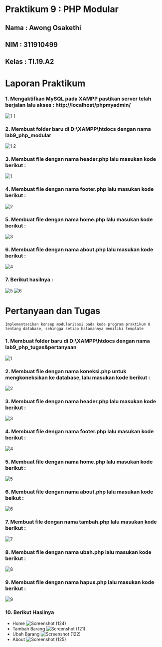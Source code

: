 # Praktikum 9 : PHP Modular

## Nama   : Awong Osakethi
## NIM    : 311910499
## Kelas  : TI.19.A2

# Laporan Praktikum
### 1.	Mengaktifkan MySQL pada XAMPP pastikan server telah berjalan lalu akses : http://localhost/phpmyadmin/
![1 1](https://user-images.githubusercontent.com/56240483/121054653-c5362e80-c7e6-11eb-8aa1-0dc23d492d61.png)
### 2.	Membuat folder baru di D:\XAMPP\htdocs dengan nama lab9_php_modular
![1 2](https://user-images.githubusercontent.com/56240483/121054667-c9fae280-c7e6-11eb-889c-44830826682f.png)
### 3.	Membuat file dengan nama header.php lalu masukan kode berikut :
![1](https://user-images.githubusercontent.com/56240483/121054672-cb2c0f80-c7e6-11eb-8ff1-be5a9f9100d3.png)
### 4.	Membuat file dengan nama footer.php lalu masukan kode berikut :
![2](https://user-images.githubusercontent.com/56240483/121054679-cbc4a600-c7e6-11eb-990b-757a2de0c3c3.png)
### 5.	Membuat file dengan nama home.php lalu masukan kode berikut :
![3](https://user-images.githubusercontent.com/56240483/121054683-cc5d3c80-c7e6-11eb-8f06-c428cef8a4cd.png)
### 6.	Membuat file dengan nama about.php lalu masukan kode berikut :
![4](https://user-images.githubusercontent.com/56240483/121054689-cd8e6980-c7e6-11eb-94fe-41601bf2f444.png)
### 7.	Berikut hasilnya :
![5](https://user-images.githubusercontent.com/56240483/121054695-cebf9680-c7e6-11eb-932c-cc5e6c6a9e4f.png)
![6](https://user-images.githubusercontent.com/56240483/121054703-cff0c380-c7e6-11eb-9e71-7c1cad798df7.png)

# Pertanyaan dan Tugas
```
Implementasikan konsep modularisasi pada kode program praktikum 8 tentang database, sehingga setiap halamannya memiliki template
```
### 1.	Membuat folder baru di D:\XAMPP\htdocs dengan nama lab9_php_tugas&pertanyaan
![1](https://user-images.githubusercontent.com/56240483/121055761-c156dc00-c7e7-11eb-810e-702bde762832.png)
### 2.	Membuat file dengan nama koneksi.php untuk mengkoneksikan ke database, lalu masukan kode berikut :
![2](https://user-images.githubusercontent.com/56240483/121055772-c3209f80-c7e7-11eb-8b78-8a07ca1d3f5c.png)
### 3.	Membuat file dengan nama header.php lalu masukan kode berikut :
![3](https://user-images.githubusercontent.com/56240483/121055777-c451cc80-c7e7-11eb-819a-f28d5b215161.png)
### 4.	Membuat file dengan nama footer.php lalu masukan kode berikut :
![4](https://user-images.githubusercontent.com/56240483/121055781-c4ea6300-c7e7-11eb-8414-1c70cecfef8d.png)
### 5.	Membuat file dengan  nama home.php lalu masukan kode berikut :
![5](https://user-images.githubusercontent.com/56240483/121055784-c61b9000-c7e7-11eb-8838-0fa39f429aea.png)
### 6.	Membuat file dengan nama about.php lalu masukan kode beikut :
![6](https://user-images.githubusercontent.com/56240483/121055796-c87dea00-c7e7-11eb-97d8-96f394f53f52.png)
### 7.	Membuat file dengan nama tambah.php lalu masukan kode berikut :
![7](https://user-images.githubusercontent.com/56240483/121055803-c9168080-c7e7-11eb-8078-9365748972a2.png)
### 8.	Membuat file dengan nama ubah.php lalu masukan kode berikut :
![8](https://user-images.githubusercontent.com/56240483/121055813-ccaa0780-c7e7-11eb-9af1-188b52cf9824.png)
### 9.	Membuat file dengan nama hapus.php lalu masukan kode berikut :
![9](https://user-images.githubusercontent.com/56240483/121055833-d16ebb80-c7e7-11eb-9515-d39dd75ede5a.png)
### 10. Berikut Hasilnya
- Home
![Screenshot (124)](https://user-images.githubusercontent.com/56240483/121055853-d469ac00-c7e7-11eb-8afc-87c1687e14e1.png)
- Tambah Barang
![Screenshot (121)](https://user-images.githubusercontent.com/56240483/121055838-d2075200-c7e7-11eb-8b76-de1e2c4dba98.png)
- Ubah Barang
![Screenshot (122)](https://user-images.githubusercontent.com/56240483/121055844-d3387f00-c7e7-11eb-8b03-c8a80222ee16.png)
- About
![Screenshot (125)](https://user-images.githubusercontent.com/56240483/121055860-d59ad900-c7e7-11eb-8e9a-cbd99145e674.png)
